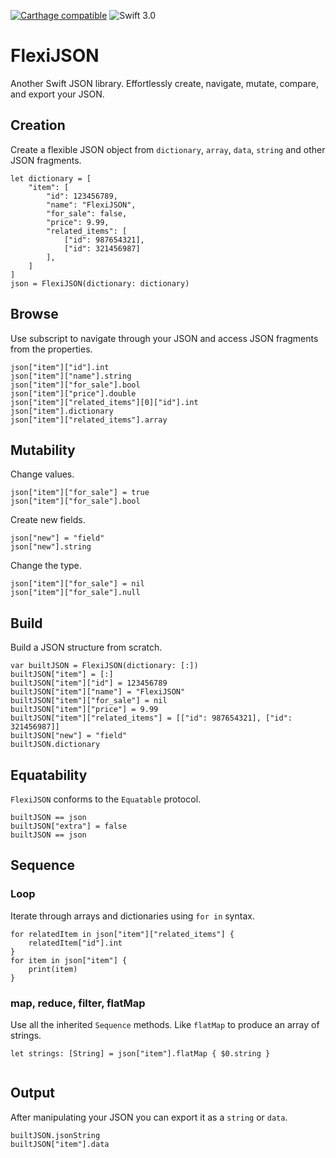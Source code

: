 [![Carthage compatible](https://img.shields.io/badge/Carthage-compatible-4BC51D.svg?style=flat)](https://github.com/Carthage/Carthage)
![Swift 3.0](https://img.shields.io/badge/Swift-3.0-orange.svg?style=flat)
# FlexiJSON
Another Swift JSON library. Effortlessly create, navigate, mutate, compare, and export your JSON.
## Creation
Create a flexible JSON object from `dictionary`, `array`, `data`, `string` and other JSON fragments.  

```
let dictionary = [  
    "item": [  
        "id": 123456789,  
        "name": "FlexiJSON",  
        "for_sale": false,  
        "price": 9.99,  
        "related_items": [  
            ["id": 987654321],  
            ["id": 321456987]  
        ],  
    ]  
]  
json = FlexiJSON(dictionary: dictionary)  
```

## Browse
Use subscript to navigate through your JSON and access JSON fragments from the properties.  

```
json["item"]["id"].int
json["item"]["name"].string
json["item"]["for_sale"].bool
json["item"]["price"].double
json["item"]["related_items"][0]["id"].int
json["item"].dictionary
json["item"]["related_items"].array
```

## Mutability
Change values.

```
json["item"]["for_sale"] = true
json["item"]["for_sale"].bool
```

Create new fields.

```
json["new"] = "field"
json["new"].string
```

Change the type.

```
json["item"]["for_sale"] = nil
json["item"]["for_sale"].null
```

## Build
Build a JSON structure from scratch.

```
var builtJSON = FlexiJSON(dictionary: [:])
builtJSON["item"] = [:]
builtJSON["item"]["id"] = 123456789
builtJSON["item"]["name"] = "FlexiJSON"
builtJSON["item"]["for_sale"] = nil
builtJSON["item"]["price"] = 9.99
builtJSON["item"]["related_items"] = [["id": 987654321], ["id": 321456987]]
builtJSON["new"] = "field"
builtJSON.dictionary
```

## Equatability
`FlexiJSON` conforms to the `Equatable` protocol.

```
builtJSON == json
builtJSON["extra"] = false
builtJSON == json
```

## Sequence
### Loop
Iterate through arrays and dictionaries using `for in` syntax.

```
for relatedItem in json["item"]["related_items"] {
    relatedItem["id"].int
}
for item in json["item"] {
    print(item)
}
```
### map, reduce, filter, flatMap
Use all the inherited `Sequence` methods. Like `flatMap` to produce an array of strings.

```
let strings: [String] = json["item"].flatMap { $0.string }
            
```

## Output
After manipulating your JSON you can export it as a `string` or `data`.

```
builtJSON.jsonString
builtJSON["item"].data
```
